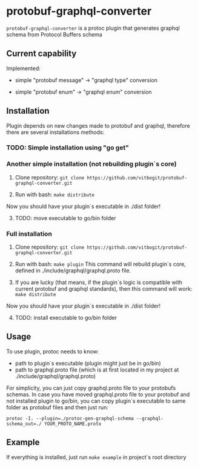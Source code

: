 # protobuf-graphql-converter

`protobuf-graphql-converter` is a protoc plugin that generates graphql schema from Protocol Buffers schema

## Current capability

Implemented:

- simple "protobuf message" -> "graphql type" conversion 

- simple "protobuf enum" -> "graphql enum" conversion

## Installation

Plugin depends on new changes made to protobuf and graphql, therefore
there are several installations methods:

### TODO: Simple installation using "go get"

### Another simple installation (not rebuilding plugin`s core)

1) Clone repository:
```git clone https://github.com/vitbogit/protobuf-graphql-converter.git```

2) Run with bash:
 ```make distribute```

Now you should have your plugin`s executable in ./dist folder!

3) TODO: move executable to go/bin folder

### Full installation 

1) Clone repository:
```git clone https://github.com/vitbogit/protobuf-graphql-converter.git```

2) Run with bash:
 ```make plugin```
 This command will rebuild plugin`s core, defined in ./include/graphql/graphql.proto file.

3) If you are lucky (that means, if the plugin`s logic is compatible with current protobuf
and graphql standards), then this command will work:
 ```make distribute```

Now you should have your plugin`s executable in ./dist folder!

4) TODO: install executable to go/bin folder

## Usage

To use plugin, protoc needs to know:
- path to plugin`s executable (plugin might just be in go/bin)
- path to graphql.proto file (which is at first located in my project at ./include/graphql/graphql.proto)

For simplicity, you can just copy graphql.proto file to your protobufs schemas.
In case you have moved graphql.proto file to your protobuf and not installed plugin to go/bin, you can copy plugin`s executable to same folder as protobuf files and then just run:

```
protoc -I. --plugin=./protoc-gen-graphql-schema --graphql-schema_out=./ YOUR_PROTO_NAME.proto
```

## Example

If everything is installed, just run `make example` in project`s root directory